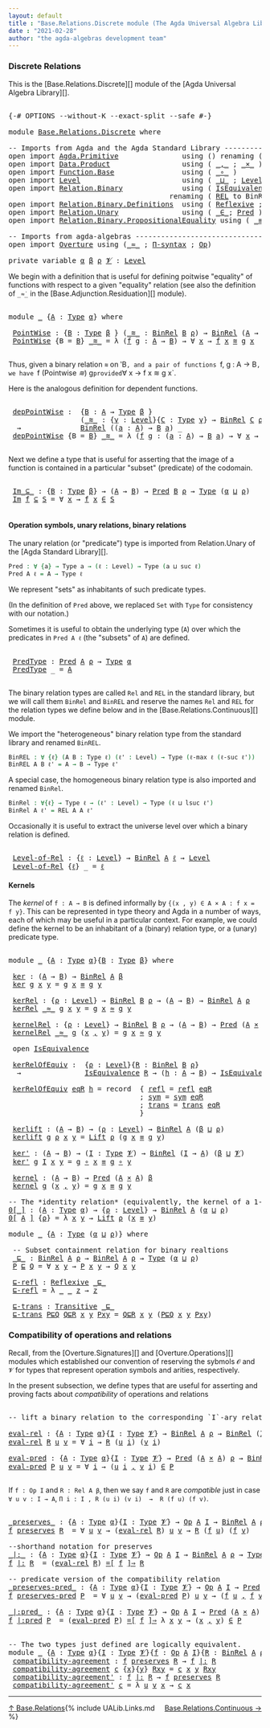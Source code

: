 ```yaml
---
layout: default
title : "Base.Relations.Discrete module (The Agda Universal Algebra Library)"
date : "2021-02-28"
author: "the agda-algebras development team"
---
```


### <a id="discrete-relations">Discrete Relations</a>

This is the [Base.Relations.Discrete][] module of the [Agda Universal Algebra Library][].

<pre class="Agda">

<a id="329" class="Symbol">{-#</a> <a id="333" class="Keyword">OPTIONS</a> <a id="341" class="Pragma">--without-K</a> <a id="353" class="Pragma">--exact-split</a> <a id="367" class="Pragma">--safe</a> <a id="374" class="Symbol">#-}</a>

<a id="379" class="Keyword">module</a> <a id="386" href="Base.Relations.Discrete.html" class="Module">Base.Relations.Discrete</a> <a id="410" class="Keyword">where</a>

<a id="417" class="Comment">-- Imports from Agda and the Agda Standard Library ----------------------------------------------</a>
<a id="515" class="Keyword">open</a> <a id="520" class="Keyword">import</a> <a id="527" href="Agda.Primitive.html" class="Module">Agda.Primitive</a>               <a id="556" class="Keyword">using</a> <a id="562" class="Symbol">()</a> <a id="565" class="Keyword">renaming</a> <a id="574" class="Symbol">(</a> <a id="576" href="Agda.Primitive.html#326" class="Primitive">Set</a> <a id="580" class="Symbol">to</a> <a id="583" class="Primitive">Type</a> <a id="588" class="Symbol">)</a>
<a id="590" class="Keyword">open</a> <a id="595" class="Keyword">import</a> <a id="602" href="Data.Product.html" class="Module">Data.Product</a>                 <a id="631" class="Keyword">using</a> <a id="637" class="Symbol">(</a> <a id="639" href="Agda.Builtin.Sigma.html#236" class="InductiveConstructor Operator">_,_</a> <a id="643" class="Symbol">;</a> <a id="645" href="Data.Product.html#1167" class="Function Operator">_×_</a> <a id="649" class="Symbol">)</a>
<a id="651" class="Keyword">open</a> <a id="656" class="Keyword">import</a> <a id="663" href="Function.Base.html" class="Module">Function.Base</a>                <a id="692" class="Keyword">using</a> <a id="698" class="Symbol">(</a> <a id="700" href="Function.Base.html#1031" class="Function Operator">_∘_</a> <a id="704" class="Symbol">)</a>
<a id="706" class="Keyword">open</a> <a id="711" class="Keyword">import</a> <a id="718" href="Level.html" class="Module">Level</a>                        <a id="747" class="Keyword">using</a> <a id="753" class="Symbol">(</a> <a id="755" href="Agda.Primitive.html#810" class="Primitive Operator">_⊔_</a> <a id="759" class="Symbol">;</a> <a id="761" href="Agda.Primitive.html#597" class="Postulate">Level</a> <a id="767" class="Symbol">;</a> <a id="769" href="Level.html#400" class="Record">Lift</a> <a id="774" class="Symbol">)</a>
<a id="776" class="Keyword">open</a> <a id="781" class="Keyword">import</a> <a id="788" href="Relation.Binary.html" class="Module">Relation.Binary</a>              <a id="817" class="Keyword">using</a> <a id="823" class="Symbol">(</a> <a id="825" href="Relation.Binary.Structures.html#1522" class="Record">IsEquivalence</a> <a id="839" class="Symbol">;</a> <a id="841" href="Relation.Binary.Core.html#1254" class="Function Operator">_⇒_</a> <a id="845" class="Symbol">;</a> <a id="847" href="Relation.Binary.Core.html#1460" class="Function Operator">_=[_]⇒_</a> <a id="855" class="Symbol">)</a>
                                      <a id="895" class="Keyword">renaming</a> <a id="904" class="Symbol">(</a> <a id="906" href="Relation.Binary.Core.html#766" class="Function">REL</a> <a id="910" class="Symbol">to</a> <a id="913" class="Function">BinREL</a> <a id="920" class="Symbol">;</a> <a id="922" href="Relation.Binary.Core.html#882" class="Function">Rel</a> <a id="926" class="Symbol">to</a> <a id="929" class="Function">BinRel</a> <a id="936" class="Symbol">)</a>
<a id="938" class="Keyword">open</a> <a id="943" class="Keyword">import</a> <a id="950" href="Relation.Binary.Definitions.html" class="Module">Relation.Binary.Definitions</a>  <a id="979" class="Keyword">using</a> <a id="985" class="Symbol">(</a> <a id="987" href="Relation.Binary.Definitions.html#1339" class="Function">Reflexive</a> <a id="997" class="Symbol">;</a> <a id="999" href="Relation.Binary.Definitions.html#1978" class="Function">Transitive</a> <a id="1010" class="Symbol">)</a>
<a id="1012" class="Keyword">open</a> <a id="1017" class="Keyword">import</a> <a id="1024" href="Relation.Unary.html" class="Module">Relation.Unary</a>               <a id="1053" class="Keyword">using</a> <a id="1059" class="Symbol">(</a> <a id="1061" href="Relation.Unary.html#1523" class="Function Operator">_∈_</a><a id="1064" class="Symbol">;</a> <a id="1066" href="Relation.Unary.html#1101" class="Function">Pred</a> <a id="1071" class="Symbol">)</a>
<a id="1073" class="Keyword">open</a> <a id="1078" class="Keyword">import</a> <a id="1085" href="Relation.Binary.PropositionalEquality.html" class="Module">Relation.Binary.PropositionalEquality</a> <a id="1123" class="Keyword">using</a> <a id="1129" class="Symbol">(</a> <a id="1131" href="Agda.Builtin.Equality.html#151" class="Datatype Operator">_≡_</a> <a id="1135" class="Symbol">)</a>

<a id="1138" class="Comment">-- Imports from agda-algebras -------------------------------------------------------------------</a>
<a id="1236" class="Keyword">open</a> <a id="1241" class="Keyword">import</a> <a id="1248" href="Overture.html" class="Module">Overture</a> <a id="1257" class="Keyword">using</a> <a id="1263" class="Symbol">(</a><a id="1264" href="Overture.Basic.html#9592" class="Function Operator">_≈_</a> <a id="1268" class="Symbol">;</a> <a id="1270" href="Overture.Basic.html#6012" class="Function">Π-syntax</a> <a id="1279" class="Symbol">;</a> <a id="1281" href="Overture.Operations.html#1235" class="Function">Op</a><a id="1283" class="Symbol">)</a>

<a id="1286" class="Keyword">private</a> <a id="1294" class="Keyword">variable</a> <a id="1303" href="Base.Relations.Discrete.html#1303" class="Generalizable">α</a> <a id="1305" href="Base.Relations.Discrete.html#1305" class="Generalizable">β</a> <a id="1307" href="Base.Relations.Discrete.html#1307" class="Generalizable">ρ</a> <a id="1309" href="Base.Relations.Discrete.html#1309" class="Generalizable">𝓥</a> <a id="1311" class="Symbol">:</a> <a id="1313" href="Agda.Primitive.html#597" class="Postulate">Level</a>
</pre>

We begin with a definition that is useful for defining poitwise "equality" of functions
with respect to a given "equality" relation (see also the definition of `_≈̇_` in the [Base.Adjunction.Residuation][] module).

<pre class="Agda">

<a id="1561" class="Keyword">module</a> <a id="1568" href="Base.Relations.Discrete.html#1568" class="Module">_</a> <a id="1570" class="Symbol">{</a><a id="1571" href="Base.Relations.Discrete.html#1571" class="Bound">A</a> <a id="1573" class="Symbol">:</a> <a id="1575" href="Base.Relations.Discrete.html#583" class="Primitive">Type</a> <a id="1580" href="Base.Relations.Discrete.html#1303" class="Generalizable">α</a><a id="1581" class="Symbol">}</a> <a id="1583" class="Keyword">where</a>

 <a id="1591" href="Base.Relations.Discrete.html#1591" class="Function">PointWise</a> <a id="1601" class="Symbol">:</a> <a id="1603" class="Symbol">{</a><a id="1604" href="Base.Relations.Discrete.html#1604" class="Bound">B</a> <a id="1606" class="Symbol">:</a> <a id="1608" href="Base.Relations.Discrete.html#583" class="Primitive">Type</a> <a id="1613" href="Base.Relations.Discrete.html#1305" class="Generalizable">β</a> <a id="1615" class="Symbol">}</a> <a id="1617" class="Symbol">(</a><a id="1618" href="Base.Relations.Discrete.html#1618" class="Bound Operator">_≋_</a> <a id="1622" class="Symbol">:</a> <a id="1624" href="Base.Relations.Discrete.html#929" class="Function">BinRel</a> <a id="1631" href="Base.Relations.Discrete.html#1604" class="Bound">B</a> <a id="1633" href="Base.Relations.Discrete.html#1307" class="Generalizable">ρ</a><a id="1634" class="Symbol">)</a> <a id="1636" class="Symbol">→</a> <a id="1638" href="Base.Relations.Discrete.html#929" class="Function">BinRel</a> <a id="1645" class="Symbol">(</a><a id="1646" href="Base.Relations.Discrete.html#1571" class="Bound">A</a> <a id="1648" class="Symbol">→</a> <a id="1650" href="Base.Relations.Discrete.html#1604" class="Bound">B</a><a id="1651" class="Symbol">)</a> <a id="1653" class="Symbol">_</a>
 <a id="1656" href="Base.Relations.Discrete.html#1591" class="Function">PointWise</a> <a id="1666" class="Symbol">{</a><a id="1667" class="Argument">B</a> <a id="1669" class="Symbol">=</a> <a id="1671" href="Base.Relations.Discrete.html#1671" class="Bound">B</a><a id="1672" class="Symbol">}</a> <a id="1674" href="Base.Relations.Discrete.html#1674" class="Bound Operator">_≋_</a> <a id="1678" class="Symbol">=</a> <a id="1680" class="Symbol">λ</a> <a id="1682" class="Symbol">(</a><a id="1683" href="Base.Relations.Discrete.html#1683" class="Bound">f</a> <a id="1685" href="Base.Relations.Discrete.html#1685" class="Bound">g</a> <a id="1687" class="Symbol">:</a> <a id="1689" href="Base.Relations.Discrete.html#1571" class="Bound">A</a> <a id="1691" class="Symbol">→</a> <a id="1693" href="Base.Relations.Discrete.html#1671" class="Bound">B</a><a id="1694" class="Symbol">)</a> <a id="1696" class="Symbol">→</a> <a id="1698" class="Symbol">∀</a> <a id="1700" href="Base.Relations.Discrete.html#1700" class="Bound">x</a> <a id="1702" class="Symbol">→</a> <a id="1704" href="Base.Relations.Discrete.html#1683" class="Bound">f</a> <a id="1706" href="Base.Relations.Discrete.html#1700" class="Bound">x</a> <a id="1708" href="Base.Relations.Discrete.html#1674" class="Bound Operator">≋</a> <a id="1710" href="Base.Relations.Discrete.html#1685" class="Bound">g</a> <a id="1712" href="Base.Relations.Discrete.html#1700" class="Bound">x</a>

</pre>

Thus, given a binary relation `≋` on ‵B`, and a pair of functions `f, g : A → B`,
we have `f (Pointwise _≋_) g` provided `∀ x → f x ≋ g x`.

Here is the analogous definition for dependent functions.

<pre class="Agda">

 <a id="1942" href="Base.Relations.Discrete.html#1942" class="Function">depPointWise</a> <a id="1955" class="Symbol">:</a>  <a id="1958" class="Symbol">{</a><a id="1959" href="Base.Relations.Discrete.html#1959" class="Bound">B</a> <a id="1961" class="Symbol">:</a> <a id="1963" href="Base.Relations.Discrete.html#1571" class="Bound">A</a> <a id="1965" class="Symbol">→</a> <a id="1967" href="Base.Relations.Discrete.html#583" class="Primitive">Type</a> <a id="1972" href="Base.Relations.Discrete.html#1305" class="Generalizable">β</a> <a id="1974" class="Symbol">}</a>
                 <a id="1993" class="Symbol">(</a><a id="1994" href="Base.Relations.Discrete.html#1994" class="Bound Operator">_≋_</a> <a id="1998" class="Symbol">:</a> <a id="2000" class="Symbol">{</a><a id="2001" href="Base.Relations.Discrete.html#2001" class="Bound">γ</a> <a id="2003" class="Symbol">:</a> <a id="2005" href="Agda.Primitive.html#597" class="Postulate">Level</a><a id="2010" class="Symbol">}{</a><a id="2012" href="Base.Relations.Discrete.html#2012" class="Bound">C</a> <a id="2014" class="Symbol">:</a> <a id="2016" href="Base.Relations.Discrete.html#583" class="Primitive">Type</a> <a id="2021" href="Base.Relations.Discrete.html#2001" class="Bound">γ</a><a id="2022" class="Symbol">}</a> <a id="2024" class="Symbol">→</a> <a id="2026" href="Base.Relations.Discrete.html#929" class="Function">BinRel</a> <a id="2033" href="Base.Relations.Discrete.html#2012" class="Bound">C</a> <a id="2035" href="Base.Relations.Discrete.html#1307" class="Generalizable">ρ</a><a id="2036" class="Symbol">)</a>
  <a id="2040" class="Symbol">→</a>              <a id="2055" href="Base.Relations.Discrete.html#929" class="Function">BinRel</a> <a id="2062" class="Symbol">((</a><a id="2064" href="Base.Relations.Discrete.html#2064" class="Bound">a</a> <a id="2066" class="Symbol">:</a> <a id="2068" href="Base.Relations.Discrete.html#1571" class="Bound">A</a><a id="2069" class="Symbol">)</a> <a id="2071" class="Symbol">→</a> <a id="2073" href="Base.Relations.Discrete.html#1959" class="Bound">B</a> <a id="2075" href="Base.Relations.Discrete.html#2064" class="Bound">a</a><a id="2076" class="Symbol">)</a> <a id="2078" class="Symbol">_</a>
 <a id="2081" href="Base.Relations.Discrete.html#1942" class="Function">depPointWise</a> <a id="2094" class="Symbol">{</a><a id="2095" class="Argument">B</a> <a id="2097" class="Symbol">=</a> <a id="2099" href="Base.Relations.Discrete.html#2099" class="Bound">B</a><a id="2100" class="Symbol">}</a> <a id="2102" href="Base.Relations.Discrete.html#2102" class="Bound Operator">_≋_</a> <a id="2106" class="Symbol">=</a> <a id="2108" class="Symbol">λ</a> <a id="2110" class="Symbol">(</a><a id="2111" href="Base.Relations.Discrete.html#2111" class="Bound">f</a> <a id="2113" href="Base.Relations.Discrete.html#2113" class="Bound">g</a> <a id="2115" class="Symbol">:</a> <a id="2117" class="Symbol">(</a><a id="2118" href="Base.Relations.Discrete.html#2118" class="Bound">a</a> <a id="2120" class="Symbol">:</a> <a id="2122" href="Base.Relations.Discrete.html#1571" class="Bound">A</a><a id="2123" class="Symbol">)</a> <a id="2125" class="Symbol">→</a> <a id="2127" href="Base.Relations.Discrete.html#2099" class="Bound">B</a> <a id="2129" href="Base.Relations.Discrete.html#2118" class="Bound">a</a><a id="2130" class="Symbol">)</a> <a id="2132" class="Symbol">→</a> <a id="2134" class="Symbol">∀</a> <a id="2136" href="Base.Relations.Discrete.html#2136" class="Bound">x</a> <a id="2138" class="Symbol">→</a> <a id="2140" href="Base.Relations.Discrete.html#2111" class="Bound">f</a> <a id="2142" href="Base.Relations.Discrete.html#2136" class="Bound">x</a> <a id="2144" href="Base.Relations.Discrete.html#2102" class="Bound Operator">≋</a> <a id="2146" href="Base.Relations.Discrete.html#2113" class="Bound">g</a> <a id="2148" href="Base.Relations.Discrete.html#2136" class="Bound">x</a>

</pre>

Next we define a type that is useful for asserting that the image of a function
is contained in a particular "subset" (predicate) of the codomain.

<pre class="Agda">

 <a id="2326" href="Base.Relations.Discrete.html#2326" class="Function Operator">Im_⊆_</a> <a id="2332" class="Symbol">:</a> <a id="2334" class="Symbol">{</a><a id="2335" href="Base.Relations.Discrete.html#2335" class="Bound">B</a> <a id="2337" class="Symbol">:</a> <a id="2339" href="Base.Relations.Discrete.html#583" class="Primitive">Type</a> <a id="2344" href="Base.Relations.Discrete.html#1305" class="Generalizable">β</a><a id="2345" class="Symbol">}</a> <a id="2347" class="Symbol">→</a> <a id="2349" class="Symbol">(</a><a id="2350" href="Base.Relations.Discrete.html#1571" class="Bound">A</a> <a id="2352" class="Symbol">→</a> <a id="2354" href="Base.Relations.Discrete.html#2335" class="Bound">B</a><a id="2355" class="Symbol">)</a> <a id="2357" class="Symbol">→</a> <a id="2359" href="Relation.Unary.html#1101" class="Function">Pred</a> <a id="2364" href="Base.Relations.Discrete.html#2335" class="Bound">B</a> <a id="2366" href="Base.Relations.Discrete.html#1307" class="Generalizable">ρ</a> <a id="2368" class="Symbol">→</a> <a id="2370" href="Base.Relations.Discrete.html#583" class="Primitive">Type</a> <a id="2375" class="Symbol">(</a><a id="2376" href="Base.Relations.Discrete.html#1580" class="Bound">α</a> <a id="2378" href="Agda.Primitive.html#810" class="Primitive Operator">⊔</a> <a id="2380" href="Base.Relations.Discrete.html#1307" class="Generalizable">ρ</a><a id="2381" class="Symbol">)</a>
 <a id="2384" href="Base.Relations.Discrete.html#2326" class="Function Operator">Im</a> <a id="2387" href="Base.Relations.Discrete.html#2387" class="Bound">f</a> <a id="2389" href="Base.Relations.Discrete.html#2326" class="Function Operator">⊆</a> <a id="2391" href="Base.Relations.Discrete.html#2391" class="Bound">S</a> <a id="2393" class="Symbol">=</a> <a id="2395" class="Symbol">∀</a> <a id="2397" href="Base.Relations.Discrete.html#2397" class="Bound">x</a> <a id="2399" class="Symbol">→</a> <a id="2401" href="Base.Relations.Discrete.html#2387" class="Bound">f</a> <a id="2403" href="Base.Relations.Discrete.html#2397" class="Bound">x</a> <a id="2405" href="Relation.Unary.html#1523" class="Function Operator">∈</a> <a id="2407" href="Base.Relations.Discrete.html#2391" class="Bound">S</a>

</pre>


#### <a id="operation-symbols-unary-relations-binary-relations">Operation symbols, unary relations, binary relations</a>

The unary relation (or "predicate") type is imported from Relation.Unary of the [Agda Standard Library][].

```agda
Pred : ∀ {a} → Type a → (ℓ : Level) → Type (a ⊔ suc ℓ)
Pred A ℓ = A → Type ℓ
```
We represent "sets" as inhabitants of such predicate types.

(In the definition of `Pred` above, we replaced `Set` with `Type` for consistency with our notation.)

Sometimes it is useful to obtain the underlying type (`A`) over which the predicates in `Pred A ℓ` (the "subsets" of `A`) are defined.

<pre class="Agda">

 <a id="3057" href="Base.Relations.Discrete.html#3057" class="Function">PredType</a> <a id="3066" class="Symbol">:</a> <a id="3068" href="Relation.Unary.html#1101" class="Function">Pred</a> <a id="3073" href="Base.Relations.Discrete.html#1571" class="Bound">A</a> <a id="3075" href="Base.Relations.Discrete.html#1307" class="Generalizable">ρ</a> <a id="3077" class="Symbol">→</a> <a id="3079" href="Base.Relations.Discrete.html#583" class="Primitive">Type</a> <a id="3084" href="Base.Relations.Discrete.html#1580" class="Bound">α</a>
 <a id="3087" href="Base.Relations.Discrete.html#3057" class="Function">PredType</a> <a id="3096" class="Symbol">_</a> <a id="3098" class="Symbol">=</a> <a id="3100" href="Base.Relations.Discrete.html#1571" class="Bound">A</a>

</pre>

The binary relation types are called `Rel` and `REL` in the standard library, but we
will call them `BinRel` and `BinREL` and reserve the names `Rel` and `REL` for the relation
types we define below and in the [Base.Relations.Continuous][] module.

We import the "heterogeneous" binary relation type from the standard library and renamed `BinREL`.

```agda
BinREL : ∀ {ℓ} (A B : Type ℓ) (ℓ' : Level) → Type (ℓ-max ℓ (ℓ-suc ℓ'))
BinREL A B ℓ' = A → B → Type ℓ'
```

A special case, the homogeneous binary relation type is also imported and renamed `BinRel`.

```agda
BinRel : ∀{ℓ} → Type ℓ → (ℓ' : Level) → Type (ℓ ⊔ lsuc ℓ')
BinRel A ℓ' = REL A A ℓ'
```

Occasionally it is useful to extract the universe level over which a binary relation is defined.

<pre class="Agda">

 <a id="3883" href="Base.Relations.Discrete.html#3883" class="Function">Level-of-Rel</a> <a id="3896" class="Symbol">:</a> <a id="3898" class="Symbol">{</a><a id="3899" href="Base.Relations.Discrete.html#3899" class="Bound">ℓ</a> <a id="3901" class="Symbol">:</a> <a id="3903" href="Agda.Primitive.html#597" class="Postulate">Level</a><a id="3908" class="Symbol">}</a> <a id="3910" class="Symbol">→</a> <a id="3912" href="Base.Relations.Discrete.html#929" class="Function">BinRel</a> <a id="3919" href="Base.Relations.Discrete.html#1571" class="Bound">A</a> <a id="3921" href="Base.Relations.Discrete.html#3899" class="Bound">ℓ</a> <a id="3923" class="Symbol">→</a> <a id="3925" href="Agda.Primitive.html#597" class="Postulate">Level</a>
 <a id="3932" href="Base.Relations.Discrete.html#3883" class="Function">Level-of-Rel</a> <a id="3945" class="Symbol">{</a><a id="3946" href="Base.Relations.Discrete.html#3946" class="Bound">ℓ</a><a id="3947" class="Symbol">}</a> <a id="3949" class="Symbol">_</a> <a id="3951" class="Symbol">=</a> <a id="3953" href="Base.Relations.Discrete.html#3946" class="Bound">ℓ</a>
</pre>


#### <a id="kernels">Kernels</a>

The *kernel* of `f : A → B` is defined informally by `{(x , y) ∈ A × A : f x = f y}`.
This can be represented in type theory and Agda in a number of ways, each of which
may be useful in a particular context. For example, we could define the kernel
to be an inhabitant of a (binary) relation type, or a (unary) predicate type.

<pre class="Agda">

<a id="4343" class="Keyword">module</a> <a id="4350" href="Base.Relations.Discrete.html#4350" class="Module">_</a> <a id="4352" class="Symbol">{</a><a id="4353" href="Base.Relations.Discrete.html#4353" class="Bound">A</a> <a id="4355" class="Symbol">:</a> <a id="4357" href="Base.Relations.Discrete.html#583" class="Primitive">Type</a> <a id="4362" href="Base.Relations.Discrete.html#1303" class="Generalizable">α</a><a id="4363" class="Symbol">}{</a><a id="4365" href="Base.Relations.Discrete.html#4365" class="Bound">B</a> <a id="4367" class="Symbol">:</a> <a id="4369" href="Base.Relations.Discrete.html#583" class="Primitive">Type</a> <a id="4374" href="Base.Relations.Discrete.html#1305" class="Generalizable">β</a><a id="4375" class="Symbol">}</a> <a id="4377" class="Keyword">where</a>

 <a id="4385" href="Base.Relations.Discrete.html#4385" class="Function">ker</a> <a id="4389" class="Symbol">:</a> <a id="4391" class="Symbol">(</a><a id="4392" href="Base.Relations.Discrete.html#4353" class="Bound">A</a> <a id="4394" class="Symbol">→</a> <a id="4396" href="Base.Relations.Discrete.html#4365" class="Bound">B</a><a id="4397" class="Symbol">)</a> <a id="4399" class="Symbol">→</a> <a id="4401" href="Base.Relations.Discrete.html#929" class="Function">BinRel</a> <a id="4408" href="Base.Relations.Discrete.html#4353" class="Bound">A</a> <a id="4410" href="Base.Relations.Discrete.html#4374" class="Bound">β</a>
 <a id="4413" href="Base.Relations.Discrete.html#4385" class="Function">ker</a> <a id="4417" href="Base.Relations.Discrete.html#4417" class="Bound">g</a> <a id="4419" href="Base.Relations.Discrete.html#4419" class="Bound">x</a> <a id="4421" href="Base.Relations.Discrete.html#4421" class="Bound">y</a> <a id="4423" class="Symbol">=</a> <a id="4425" href="Base.Relations.Discrete.html#4417" class="Bound">g</a> <a id="4427" href="Base.Relations.Discrete.html#4419" class="Bound">x</a> <a id="4429" href="Agda.Builtin.Equality.html#151" class="Datatype Operator">≡</a> <a id="4431" href="Base.Relations.Discrete.html#4417" class="Bound">g</a> <a id="4433" href="Base.Relations.Discrete.html#4421" class="Bound">y</a>

 <a id="4437" href="Base.Relations.Discrete.html#4437" class="Function">kerRel</a> <a id="4444" class="Symbol">:</a> <a id="4446" class="Symbol">{</a><a id="4447" href="Base.Relations.Discrete.html#4447" class="Bound">ρ</a> <a id="4449" class="Symbol">:</a> <a id="4451" href="Agda.Primitive.html#597" class="Postulate">Level</a><a id="4456" class="Symbol">}</a> <a id="4458" class="Symbol">→</a> <a id="4460" href="Base.Relations.Discrete.html#929" class="Function">BinRel</a> <a id="4467" href="Base.Relations.Discrete.html#4365" class="Bound">B</a> <a id="4469" href="Base.Relations.Discrete.html#4447" class="Bound">ρ</a> <a id="4471" class="Symbol">→</a> <a id="4473" class="Symbol">(</a><a id="4474" href="Base.Relations.Discrete.html#4353" class="Bound">A</a> <a id="4476" class="Symbol">→</a> <a id="4478" href="Base.Relations.Discrete.html#4365" class="Bound">B</a><a id="4479" class="Symbol">)</a> <a id="4481" class="Symbol">→</a> <a id="4483" href="Base.Relations.Discrete.html#929" class="Function">BinRel</a> <a id="4490" href="Base.Relations.Discrete.html#4353" class="Bound">A</a> <a id="4492" href="Base.Relations.Discrete.html#4447" class="Bound">ρ</a>
 <a id="4495" href="Base.Relations.Discrete.html#4437" class="Function">kerRel</a> <a id="4502" href="Base.Relations.Discrete.html#4502" class="Bound Operator">_≈_</a> <a id="4506" href="Base.Relations.Discrete.html#4506" class="Bound">g</a> <a id="4508" href="Base.Relations.Discrete.html#4508" class="Bound">x</a> <a id="4510" href="Base.Relations.Discrete.html#4510" class="Bound">y</a> <a id="4512" class="Symbol">=</a> <a id="4514" href="Base.Relations.Discrete.html#4506" class="Bound">g</a> <a id="4516" href="Base.Relations.Discrete.html#4508" class="Bound">x</a> <a id="4518" href="Base.Relations.Discrete.html#4502" class="Bound Operator">≈</a> <a id="4520" href="Base.Relations.Discrete.html#4506" class="Bound">g</a> <a id="4522" href="Base.Relations.Discrete.html#4510" class="Bound">y</a>

 <a id="4526" href="Base.Relations.Discrete.html#4526" class="Function">kernelRel</a> <a id="4536" class="Symbol">:</a> <a id="4538" class="Symbol">{</a><a id="4539" href="Base.Relations.Discrete.html#4539" class="Bound">ρ</a> <a id="4541" class="Symbol">:</a> <a id="4543" href="Agda.Primitive.html#597" class="Postulate">Level</a><a id="4548" class="Symbol">}</a> <a id="4550" class="Symbol">→</a> <a id="4552" href="Base.Relations.Discrete.html#929" class="Function">BinRel</a> <a id="4559" href="Base.Relations.Discrete.html#4365" class="Bound">B</a> <a id="4561" href="Base.Relations.Discrete.html#4539" class="Bound">ρ</a> <a id="4563" class="Symbol">→</a> <a id="4565" class="Symbol">(</a><a id="4566" href="Base.Relations.Discrete.html#4353" class="Bound">A</a> <a id="4568" class="Symbol">→</a> <a id="4570" href="Base.Relations.Discrete.html#4365" class="Bound">B</a><a id="4571" class="Symbol">)</a> <a id="4573" class="Symbol">→</a> <a id="4575" href="Relation.Unary.html#1101" class="Function">Pred</a> <a id="4580" class="Symbol">(</a><a id="4581" href="Base.Relations.Discrete.html#4353" class="Bound">A</a> <a id="4583" href="Data.Product.html#1167" class="Function Operator">×</a> <a id="4585" href="Base.Relations.Discrete.html#4353" class="Bound">A</a><a id="4586" class="Symbol">)</a> <a id="4588" href="Base.Relations.Discrete.html#4539" class="Bound">ρ</a>
 <a id="4591" href="Base.Relations.Discrete.html#4526" class="Function">kernelRel</a> <a id="4601" href="Base.Relations.Discrete.html#4601" class="Bound Operator">_≈_</a> <a id="4605" href="Base.Relations.Discrete.html#4605" class="Bound">g</a> <a id="4607" class="Symbol">(</a><a id="4608" href="Base.Relations.Discrete.html#4608" class="Bound">x</a> <a id="4610" href="Agda.Builtin.Sigma.html#236" class="InductiveConstructor Operator">,</a> <a id="4612" href="Base.Relations.Discrete.html#4612" class="Bound">y</a><a id="4613" class="Symbol">)</a> <a id="4615" class="Symbol">=</a> <a id="4617" href="Base.Relations.Discrete.html#4605" class="Bound">g</a> <a id="4619" href="Base.Relations.Discrete.html#4608" class="Bound">x</a> <a id="4621" href="Base.Relations.Discrete.html#4601" class="Bound Operator">≈</a> <a id="4623" href="Base.Relations.Discrete.html#4605" class="Bound">g</a> <a id="4625" href="Base.Relations.Discrete.html#4612" class="Bound">y</a>

 <a id="4629" class="Keyword">open</a> <a id="4634" href="Relation.Binary.Structures.html#1522" class="Module">IsEquivalence</a>

 <a id="4650" href="Base.Relations.Discrete.html#4650" class="Function">kerRelOfEquiv</a> <a id="4664" class="Symbol">:</a>  <a id="4667" class="Symbol">{</a><a id="4668" href="Base.Relations.Discrete.html#4668" class="Bound">ρ</a> <a id="4670" class="Symbol">:</a> <a id="4672" href="Agda.Primitive.html#597" class="Postulate">Level</a><a id="4677" class="Symbol">}{</a><a id="4679" href="Base.Relations.Discrete.html#4679" class="Bound">R</a> <a id="4681" class="Symbol">:</a> <a id="4683" href="Base.Relations.Discrete.html#929" class="Function">BinRel</a> <a id="4690" href="Base.Relations.Discrete.html#4365" class="Bound">B</a> <a id="4692" href="Base.Relations.Discrete.html#4668" class="Bound">ρ</a><a id="4693" class="Symbol">}</a>
  <a id="4697" class="Symbol">→</a>               <a id="4713" href="Relation.Binary.Structures.html#1522" class="Record">IsEquivalence</a> <a id="4727" href="Base.Relations.Discrete.html#4679" class="Bound">R</a> <a id="4729" class="Symbol">→</a> <a id="4731" class="Symbol">(</a><a id="4732" href="Base.Relations.Discrete.html#4732" class="Bound">h</a> <a id="4734" class="Symbol">:</a> <a id="4736" href="Base.Relations.Discrete.html#4353" class="Bound">A</a> <a id="4738" class="Symbol">→</a> <a id="4740" href="Base.Relations.Discrete.html#4365" class="Bound">B</a><a id="4741" class="Symbol">)</a> <a id="4743" class="Symbol">→</a> <a id="4745" href="Relation.Binary.Structures.html#1522" class="Record">IsEquivalence</a> <a id="4759" class="Symbol">(</a><a id="4760" href="Base.Relations.Discrete.html#4437" class="Function">kerRel</a> <a id="4767" href="Base.Relations.Discrete.html#4679" class="Bound">R</a> <a id="4769" href="Base.Relations.Discrete.html#4732" class="Bound">h</a><a id="4770" class="Symbol">)</a>

 <a id="4774" href="Base.Relations.Discrete.html#4650" class="Function">kerRelOfEquiv</a> <a id="4788" href="Base.Relations.Discrete.html#4788" class="Bound">eqR</a> <a id="4792" href="Base.Relations.Discrete.html#4792" class="Bound">h</a> <a id="4794" class="Symbol">=</a> <a id="4796" class="Keyword">record</a>  <a id="4804" class="Symbol">{</a> <a id="4806" href="Relation.Binary.Structures.html#1568" class="Field">refl</a> <a id="4811" class="Symbol">=</a> <a id="4813" href="Relation.Binary.Structures.html#1568" class="Field">refl</a> <a id="4818" href="Base.Relations.Discrete.html#4788" class="Bound">eqR</a>
                               <a id="4853" class="Symbol">;</a> <a id="4855" href="Relation.Binary.Structures.html#1594" class="Field">sym</a> <a id="4859" class="Symbol">=</a> <a id="4861" href="Relation.Binary.Structures.html#1594" class="Field">sym</a> <a id="4865" href="Base.Relations.Discrete.html#4788" class="Bound">eqR</a>
                               <a id="4900" class="Symbol">;</a> <a id="4902" href="Relation.Binary.Structures.html#1620" class="Field">trans</a> <a id="4908" class="Symbol">=</a> <a id="4910" href="Relation.Binary.Structures.html#1620" class="Field">trans</a> <a id="4916" href="Base.Relations.Discrete.html#4788" class="Bound">eqR</a>
                               <a id="4951" class="Symbol">}</a>

 <a id="4955" href="Base.Relations.Discrete.html#4955" class="Function">kerlift</a> <a id="4963" class="Symbol">:</a> <a id="4965" class="Symbol">(</a><a id="4966" href="Base.Relations.Discrete.html#4353" class="Bound">A</a> <a id="4968" class="Symbol">→</a> <a id="4970" href="Base.Relations.Discrete.html#4365" class="Bound">B</a><a id="4971" class="Symbol">)</a> <a id="4973" class="Symbol">→</a> <a id="4975" class="Symbol">(</a><a id="4976" href="Base.Relations.Discrete.html#4976" class="Bound">ρ</a> <a id="4978" class="Symbol">:</a> <a id="4980" href="Agda.Primitive.html#597" class="Postulate">Level</a><a id="4985" class="Symbol">)</a> <a id="4987" class="Symbol">→</a> <a id="4989" href="Base.Relations.Discrete.html#929" class="Function">BinRel</a> <a id="4996" href="Base.Relations.Discrete.html#4353" class="Bound">A</a> <a id="4998" class="Symbol">(</a><a id="4999" href="Base.Relations.Discrete.html#4374" class="Bound">β</a> <a id="5001" href="Agda.Primitive.html#810" class="Primitive Operator">⊔</a> <a id="5003" href="Base.Relations.Discrete.html#4976" class="Bound">ρ</a><a id="5004" class="Symbol">)</a>
 <a id="5007" href="Base.Relations.Discrete.html#4955" class="Function">kerlift</a> <a id="5015" href="Base.Relations.Discrete.html#5015" class="Bound">g</a> <a id="5017" href="Base.Relations.Discrete.html#5017" class="Bound">ρ</a> <a id="5019" href="Base.Relations.Discrete.html#5019" class="Bound">x</a> <a id="5021" href="Base.Relations.Discrete.html#5021" class="Bound">y</a> <a id="5023" class="Symbol">=</a> <a id="5025" href="Level.html#400" class="Record">Lift</a> <a id="5030" href="Base.Relations.Discrete.html#5017" class="Bound">ρ</a> <a id="5032" class="Symbol">(</a><a id="5033" href="Base.Relations.Discrete.html#5015" class="Bound">g</a> <a id="5035" href="Base.Relations.Discrete.html#5019" class="Bound">x</a> <a id="5037" href="Agda.Builtin.Equality.html#151" class="Datatype Operator">≡</a> <a id="5039" href="Base.Relations.Discrete.html#5015" class="Bound">g</a> <a id="5041" href="Base.Relations.Discrete.html#5021" class="Bound">y</a><a id="5042" class="Symbol">)</a>

 <a id="5046" href="Base.Relations.Discrete.html#5046" class="Function">ker&#39;</a> <a id="5051" class="Symbol">:</a> <a id="5053" class="Symbol">(</a><a id="5054" href="Base.Relations.Discrete.html#4353" class="Bound">A</a> <a id="5056" class="Symbol">→</a> <a id="5058" href="Base.Relations.Discrete.html#4365" class="Bound">B</a><a id="5059" class="Symbol">)</a> <a id="5061" class="Symbol">→</a> <a id="5063" class="Symbol">(</a><a id="5064" href="Base.Relations.Discrete.html#5064" class="Bound">I</a> <a id="5066" class="Symbol">:</a> <a id="5068" href="Base.Relations.Discrete.html#583" class="Primitive">Type</a> <a id="5073" href="Base.Relations.Discrete.html#1309" class="Generalizable">𝓥</a><a id="5074" class="Symbol">)</a> <a id="5076" class="Symbol">→</a> <a id="5078" href="Base.Relations.Discrete.html#929" class="Function">BinRel</a> <a id="5085" class="Symbol">(</a><a id="5086" href="Base.Relations.Discrete.html#5064" class="Bound">I</a> <a id="5088" class="Symbol">→</a> <a id="5090" href="Base.Relations.Discrete.html#4353" class="Bound">A</a><a id="5091" class="Symbol">)</a> <a id="5093" class="Symbol">(</a><a id="5094" href="Base.Relations.Discrete.html#4374" class="Bound">β</a> <a id="5096" href="Agda.Primitive.html#810" class="Primitive Operator">⊔</a> <a id="5098" href="Base.Relations.Discrete.html#1309" class="Generalizable">𝓥</a><a id="5099" class="Symbol">)</a>
 <a id="5102" href="Base.Relations.Discrete.html#5046" class="Function">ker&#39;</a> <a id="5107" href="Base.Relations.Discrete.html#5107" class="Bound">g</a> <a id="5109" href="Base.Relations.Discrete.html#5109" class="Bound">I</a> <a id="5111" href="Base.Relations.Discrete.html#5111" class="Bound">x</a> <a id="5113" href="Base.Relations.Discrete.html#5113" class="Bound">y</a> <a id="5115" class="Symbol">=</a> <a id="5117" href="Base.Relations.Discrete.html#5107" class="Bound">g</a> <a id="5119" href="Function.Base.html#1031" class="Function Operator">∘</a> <a id="5121" href="Base.Relations.Discrete.html#5111" class="Bound">x</a> <a id="5123" href="Agda.Builtin.Equality.html#151" class="Datatype Operator">≡</a> <a id="5125" href="Base.Relations.Discrete.html#5107" class="Bound">g</a> <a id="5127" href="Function.Base.html#1031" class="Function Operator">∘</a> <a id="5129" href="Base.Relations.Discrete.html#5113" class="Bound">y</a>

 <a id="5133" href="Base.Relations.Discrete.html#5133" class="Function">kernel</a> <a id="5140" class="Symbol">:</a> <a id="5142" class="Symbol">(</a><a id="5143" href="Base.Relations.Discrete.html#4353" class="Bound">A</a> <a id="5145" class="Symbol">→</a> <a id="5147" href="Base.Relations.Discrete.html#4365" class="Bound">B</a><a id="5148" class="Symbol">)</a> <a id="5150" class="Symbol">→</a> <a id="5152" href="Relation.Unary.html#1101" class="Function">Pred</a> <a id="5157" class="Symbol">(</a><a id="5158" href="Base.Relations.Discrete.html#4353" class="Bound">A</a> <a id="5160" href="Data.Product.html#1167" class="Function Operator">×</a> <a id="5162" href="Base.Relations.Discrete.html#4353" class="Bound">A</a><a id="5163" class="Symbol">)</a> <a id="5165" href="Base.Relations.Discrete.html#4374" class="Bound">β</a>
 <a id="5168" href="Base.Relations.Discrete.html#5133" class="Function">kernel</a> <a id="5175" href="Base.Relations.Discrete.html#5175" class="Bound">g</a> <a id="5177" class="Symbol">(</a><a id="5178" href="Base.Relations.Discrete.html#5178" class="Bound">x</a> <a id="5180" href="Agda.Builtin.Sigma.html#236" class="InductiveConstructor Operator">,</a> <a id="5182" href="Base.Relations.Discrete.html#5182" class="Bound">y</a><a id="5183" class="Symbol">)</a> <a id="5185" class="Symbol">=</a> <a id="5187" href="Base.Relations.Discrete.html#5175" class="Bound">g</a> <a id="5189" href="Base.Relations.Discrete.html#5178" class="Bound">x</a> <a id="5191" href="Agda.Builtin.Equality.html#151" class="Datatype Operator">≡</a> <a id="5193" href="Base.Relations.Discrete.html#5175" class="Bound">g</a> <a id="5195" href="Base.Relations.Discrete.html#5182" class="Bound">y</a>

<a id="5198" class="Comment">-- The *identity relation* (equivalently, the kernel of a 1-to-1 function)</a>
<a id="0[_]"></a><a id="5273" href="Base.Relations.Discrete.html#5273" class="Function Operator">0[_]</a> <a id="5278" class="Symbol">:</a> <a id="5280" class="Symbol">(</a><a id="5281" href="Base.Relations.Discrete.html#5281" class="Bound">A</a> <a id="5283" class="Symbol">:</a> <a id="5285" href="Base.Relations.Discrete.html#583" class="Primitive">Type</a> <a id="5290" href="Base.Relations.Discrete.html#1303" class="Generalizable">α</a><a id="5291" class="Symbol">)</a> <a id="5293" class="Symbol">→</a> <a id="5295" class="Symbol">{</a><a id="5296" href="Base.Relations.Discrete.html#5296" class="Bound">ρ</a> <a id="5298" class="Symbol">:</a> <a id="5300" href="Agda.Primitive.html#597" class="Postulate">Level</a><a id="5305" class="Symbol">}</a> <a id="5307" class="Symbol">→</a> <a id="5309" href="Base.Relations.Discrete.html#929" class="Function">BinRel</a> <a id="5316" href="Base.Relations.Discrete.html#5281" class="Bound">A</a> <a id="5318" class="Symbol">(</a><a id="5319" href="Base.Relations.Discrete.html#1303" class="Generalizable">α</a> <a id="5321" href="Agda.Primitive.html#810" class="Primitive Operator">⊔</a> <a id="5323" href="Base.Relations.Discrete.html#5296" class="Bound">ρ</a><a id="5324" class="Symbol">)</a>
<a id="5326" href="Base.Relations.Discrete.html#5273" class="Function Operator">0[</a> <a id="5329" href="Base.Relations.Discrete.html#5329" class="Bound">A</a> <a id="5331" href="Base.Relations.Discrete.html#5273" class="Function Operator">]</a> <a id="5333" class="Symbol">{</a><a id="5334" href="Base.Relations.Discrete.html#5334" class="Bound">ρ</a><a id="5335" class="Symbol">}</a> <a id="5337" class="Symbol">=</a> <a id="5339" class="Symbol">λ</a> <a id="5341" href="Base.Relations.Discrete.html#5341" class="Bound">x</a> <a id="5343" href="Base.Relations.Discrete.html#5343" class="Bound">y</a> <a id="5345" class="Symbol">→</a> <a id="5347" href="Level.html#400" class="Record">Lift</a> <a id="5352" href="Base.Relations.Discrete.html#5334" class="Bound">ρ</a> <a id="5354" class="Symbol">(</a><a id="5355" href="Base.Relations.Discrete.html#5341" class="Bound">x</a> <a id="5357" href="Agda.Builtin.Equality.html#151" class="Datatype Operator">≡</a> <a id="5359" href="Base.Relations.Discrete.html#5343" class="Bound">y</a><a id="5360" class="Symbol">)</a>

<a id="5363" class="Keyword">module</a> <a id="5370" href="Base.Relations.Discrete.html#5370" class="Module">_</a> <a id="5372" class="Symbol">{</a><a id="5373" href="Base.Relations.Discrete.html#5373" class="Bound">A</a> <a id="5375" class="Symbol">:</a> <a id="5377" href="Base.Relations.Discrete.html#583" class="Primitive">Type</a> <a id="5382" class="Symbol">(</a><a id="5383" href="Base.Relations.Discrete.html#1303" class="Generalizable">α</a> <a id="5385" href="Agda.Primitive.html#810" class="Primitive Operator">⊔</a> <a id="5387" href="Base.Relations.Discrete.html#1307" class="Generalizable">ρ</a><a id="5388" class="Symbol">)}</a> <a id="5391" class="Keyword">where</a>

 <a id="5399" class="Comment">-- Subset containment relation for binary realtions</a>
 <a id="5452" href="Base.Relations.Discrete.html#5452" class="Function Operator">_⊑_</a> <a id="5456" class="Symbol">:</a> <a id="5458" href="Base.Relations.Discrete.html#929" class="Function">BinRel</a> <a id="5465" href="Base.Relations.Discrete.html#5373" class="Bound">A</a> <a id="5467" href="Base.Relations.Discrete.html#5387" class="Bound">ρ</a> <a id="5469" class="Symbol">→</a> <a id="5471" href="Base.Relations.Discrete.html#929" class="Function">BinRel</a> <a id="5478" href="Base.Relations.Discrete.html#5373" class="Bound">A</a> <a id="5480" href="Base.Relations.Discrete.html#5387" class="Bound">ρ</a> <a id="5482" class="Symbol">→</a> <a id="5484" href="Base.Relations.Discrete.html#583" class="Primitive">Type</a> <a id="5489" class="Symbol">(</a><a id="5490" href="Base.Relations.Discrete.html#5383" class="Bound">α</a> <a id="5492" href="Agda.Primitive.html#810" class="Primitive Operator">⊔</a> <a id="5494" href="Base.Relations.Discrete.html#5387" class="Bound">ρ</a><a id="5495" class="Symbol">)</a>
 <a id="5498" href="Base.Relations.Discrete.html#5498" class="Bound">P</a> <a id="5500" href="Base.Relations.Discrete.html#5452" class="Function Operator">⊑</a> <a id="5502" href="Base.Relations.Discrete.html#5502" class="Bound">Q</a> <a id="5504" class="Symbol">=</a> <a id="5506" class="Symbol">∀</a> <a id="5508" href="Base.Relations.Discrete.html#5508" class="Bound">x</a> <a id="5510" href="Base.Relations.Discrete.html#5510" class="Bound">y</a> <a id="5512" class="Symbol">→</a> <a id="5514" href="Base.Relations.Discrete.html#5498" class="Bound">P</a> <a id="5516" href="Base.Relations.Discrete.html#5508" class="Bound">x</a> <a id="5518" href="Base.Relations.Discrete.html#5510" class="Bound">y</a> <a id="5520" class="Symbol">→</a> <a id="5522" href="Base.Relations.Discrete.html#5502" class="Bound">Q</a> <a id="5524" href="Base.Relations.Discrete.html#5508" class="Bound">x</a> <a id="5526" href="Base.Relations.Discrete.html#5510" class="Bound">y</a>

 <a id="5530" href="Base.Relations.Discrete.html#5530" class="Function">⊑-refl</a> <a id="5537" class="Symbol">:</a> <a id="5539" href="Relation.Binary.Definitions.html#1339" class="Function">Reflexive</a> <a id="5549" href="Base.Relations.Discrete.html#5452" class="Function Operator">_⊑_</a>
 <a id="5554" href="Base.Relations.Discrete.html#5530" class="Function">⊑-refl</a> <a id="5561" class="Symbol">=</a> <a id="5563" class="Symbol">λ</a> <a id="5565" href="Base.Relations.Discrete.html#5565" class="Bound">_</a> <a id="5567" href="Base.Relations.Discrete.html#5567" class="Bound">_</a> <a id="5569" href="Base.Relations.Discrete.html#5569" class="Bound">z</a> <a id="5571" class="Symbol">→</a> <a id="5573" href="Base.Relations.Discrete.html#5569" class="Bound">z</a>

 <a id="5577" href="Base.Relations.Discrete.html#5577" class="Function">⊑-trans</a> <a id="5585" class="Symbol">:</a> <a id="5587" href="Relation.Binary.Definitions.html#1978" class="Function">Transitive</a> <a id="5598" href="Base.Relations.Discrete.html#5452" class="Function Operator">_⊑_</a>
 <a id="5603" href="Base.Relations.Discrete.html#5577" class="Function">⊑-trans</a> <a id="5611" href="Base.Relations.Discrete.html#5611" class="Bound">P⊑Q</a> <a id="5615" href="Base.Relations.Discrete.html#5615" class="Bound">Q⊑R</a> <a id="5619" href="Base.Relations.Discrete.html#5619" class="Bound">x</a> <a id="5621" href="Base.Relations.Discrete.html#5621" class="Bound">y</a> <a id="5623" href="Base.Relations.Discrete.html#5623" class="Bound">Pxy</a> <a id="5627" class="Symbol">=</a> <a id="5629" href="Base.Relations.Discrete.html#5615" class="Bound">Q⊑R</a> <a id="5633" href="Base.Relations.Discrete.html#5619" class="Bound">x</a> <a id="5635" href="Base.Relations.Discrete.html#5621" class="Bound">y</a> <a id="5637" class="Symbol">(</a><a id="5638" href="Base.Relations.Discrete.html#5611" class="Bound">P⊑Q</a> <a id="5642" href="Base.Relations.Discrete.html#5619" class="Bound">x</a> <a id="5644" href="Base.Relations.Discrete.html#5621" class="Bound">y</a> <a id="5646" href="Base.Relations.Discrete.html#5623" class="Bound">Pxy</a><a id="5649" class="Symbol">)</a>
</pre>


### <a id="compatibility-of-operations-and-relations">Compatibility of operations and relations</a>

Recall, from the [Overture.Signatures][] and [Overture.Operations][] modules which established
our convention of reserving the sybmols `𝓞` and `𝓥` for types that
represent operation symbols and arities, respectively.

In the present subsection, we define types that are useful for asserting and proving
facts about *compatibility* of operations and relations

<pre class="Agda">

<a id="6139" class="Comment">-- lift a binary relation to the corresponding `I`-ary relation.</a>

<a id="eval-rel"></a><a id="6205" href="Base.Relations.Discrete.html#6205" class="Function">eval-rel</a> <a id="6214" class="Symbol">:</a> <a id="6216" class="Symbol">{</a><a id="6217" href="Base.Relations.Discrete.html#6217" class="Bound">A</a> <a id="6219" class="Symbol">:</a> <a id="6221" href="Base.Relations.Discrete.html#583" class="Primitive">Type</a> <a id="6226" href="Base.Relations.Discrete.html#1303" class="Generalizable">α</a><a id="6227" class="Symbol">}{</a><a id="6229" href="Base.Relations.Discrete.html#6229" class="Bound">I</a> <a id="6231" class="Symbol">:</a> <a id="6233" href="Base.Relations.Discrete.html#583" class="Primitive">Type</a> <a id="6238" href="Base.Relations.Discrete.html#1309" class="Generalizable">𝓥</a><a id="6239" class="Symbol">}</a> <a id="6241" class="Symbol">→</a> <a id="6243" href="Base.Relations.Discrete.html#929" class="Function">BinRel</a> <a id="6250" href="Base.Relations.Discrete.html#6217" class="Bound">A</a> <a id="6252" href="Base.Relations.Discrete.html#1307" class="Generalizable">ρ</a> <a id="6254" class="Symbol">→</a> <a id="6256" href="Base.Relations.Discrete.html#929" class="Function">BinRel</a> <a id="6263" class="Symbol">(</a><a id="6264" href="Base.Relations.Discrete.html#6229" class="Bound">I</a> <a id="6266" class="Symbol">→</a> <a id="6268" href="Base.Relations.Discrete.html#6217" class="Bound">A</a><a id="6269" class="Symbol">)</a> <a id="6271" class="Symbol">(</a><a id="6272" href="Base.Relations.Discrete.html#1309" class="Generalizable">𝓥</a> <a id="6274" href="Agda.Primitive.html#810" class="Primitive Operator">⊔</a> <a id="6276" href="Base.Relations.Discrete.html#1307" class="Generalizable">ρ</a><a id="6277" class="Symbol">)</a>
<a id="6279" href="Base.Relations.Discrete.html#6205" class="Function">eval-rel</a> <a id="6288" href="Base.Relations.Discrete.html#6288" class="Bound">R</a> <a id="6290" href="Base.Relations.Discrete.html#6290" class="Bound">u</a> <a id="6292" href="Base.Relations.Discrete.html#6292" class="Bound">v</a> <a id="6294" class="Symbol">=</a> <a id="6296" class="Symbol">∀</a> <a id="6298" href="Base.Relations.Discrete.html#6298" class="Bound">i</a> <a id="6300" class="Symbol">→</a> <a id="6302" href="Base.Relations.Discrete.html#6288" class="Bound">R</a> <a id="6304" class="Symbol">(</a><a id="6305" href="Base.Relations.Discrete.html#6290" class="Bound">u</a> <a id="6307" href="Base.Relations.Discrete.html#6298" class="Bound">i</a><a id="6308" class="Symbol">)</a> <a id="6310" class="Symbol">(</a><a id="6311" href="Base.Relations.Discrete.html#6292" class="Bound">v</a> <a id="6313" href="Base.Relations.Discrete.html#6298" class="Bound">i</a><a id="6314" class="Symbol">)</a>

<a id="eval-pred"></a><a id="6317" href="Base.Relations.Discrete.html#6317" class="Function">eval-pred</a> <a id="6327" class="Symbol">:</a> <a id="6329" class="Symbol">{</a><a id="6330" href="Base.Relations.Discrete.html#6330" class="Bound">A</a> <a id="6332" class="Symbol">:</a> <a id="6334" href="Base.Relations.Discrete.html#583" class="Primitive">Type</a> <a id="6339" href="Base.Relations.Discrete.html#1303" class="Generalizable">α</a><a id="6340" class="Symbol">}{</a><a id="6342" href="Base.Relations.Discrete.html#6342" class="Bound">I</a> <a id="6344" class="Symbol">:</a> <a id="6346" href="Base.Relations.Discrete.html#583" class="Primitive">Type</a> <a id="6351" href="Base.Relations.Discrete.html#1309" class="Generalizable">𝓥</a><a id="6352" class="Symbol">}</a> <a id="6354" class="Symbol">→</a> <a id="6356" href="Relation.Unary.html#1101" class="Function">Pred</a> <a id="6361" class="Symbol">(</a><a id="6362" href="Base.Relations.Discrete.html#6330" class="Bound">A</a> <a id="6364" href="Data.Product.html#1167" class="Function Operator">×</a> <a id="6366" href="Base.Relations.Discrete.html#6330" class="Bound">A</a><a id="6367" class="Symbol">)</a> <a id="6369" href="Base.Relations.Discrete.html#1307" class="Generalizable">ρ</a> <a id="6371" class="Symbol">→</a> <a id="6373" href="Base.Relations.Discrete.html#929" class="Function">BinRel</a> <a id="6380" class="Symbol">(</a><a id="6381" href="Base.Relations.Discrete.html#6342" class="Bound">I</a> <a id="6383" class="Symbol">→</a> <a id="6385" href="Base.Relations.Discrete.html#6330" class="Bound">A</a><a id="6386" class="Symbol">)</a> <a id="6388" class="Symbol">(</a><a id="6389" href="Base.Relations.Discrete.html#1309" class="Generalizable">𝓥</a> <a id="6391" href="Agda.Primitive.html#810" class="Primitive Operator">⊔</a> <a id="6393" href="Base.Relations.Discrete.html#1307" class="Generalizable">ρ</a><a id="6394" class="Symbol">)</a>
<a id="6396" href="Base.Relations.Discrete.html#6317" class="Function">eval-pred</a> <a id="6406" href="Base.Relations.Discrete.html#6406" class="Bound">P</a> <a id="6408" href="Base.Relations.Discrete.html#6408" class="Bound">u</a> <a id="6410" href="Base.Relations.Discrete.html#6410" class="Bound">v</a> <a id="6412" class="Symbol">=</a> <a id="6414" class="Symbol">∀</a> <a id="6416" href="Base.Relations.Discrete.html#6416" class="Bound">i</a> <a id="6418" class="Symbol">→</a> <a id="6420" class="Symbol">(</a><a id="6421" href="Base.Relations.Discrete.html#6408" class="Bound">u</a> <a id="6423" href="Base.Relations.Discrete.html#6416" class="Bound">i</a> <a id="6425" href="Agda.Builtin.Sigma.html#236" class="InductiveConstructor Operator">,</a> <a id="6427" href="Base.Relations.Discrete.html#6410" class="Bound">v</a> <a id="6429" href="Base.Relations.Discrete.html#6416" class="Bound">i</a><a id="6430" class="Symbol">)</a> <a id="6432" href="Relation.Unary.html#1523" class="Function Operator">∈</a> <a id="6434" href="Base.Relations.Discrete.html#6406" class="Bound">P</a>

</pre>

If `f : Op I` and `R : Rel A β`, then we say `f` and `R` are *compatible* just in case `∀ u v : I → A`, `Π i ꞉ I , R (u i) (v i)  →  R (f u) (f v)`.

<pre class="Agda">

<a id="_preserves_"></a><a id="6613" href="Base.Relations.Discrete.html#6613" class="Function Operator">_preserves_</a> <a id="6625" class="Symbol">:</a> <a id="6627" class="Symbol">{</a><a id="6628" href="Base.Relations.Discrete.html#6628" class="Bound">A</a> <a id="6630" class="Symbol">:</a> <a id="6632" href="Base.Relations.Discrete.html#583" class="Primitive">Type</a> <a id="6637" href="Base.Relations.Discrete.html#1303" class="Generalizable">α</a><a id="6638" class="Symbol">}{</a><a id="6640" href="Base.Relations.Discrete.html#6640" class="Bound">I</a> <a id="6642" class="Symbol">:</a> <a id="6644" href="Base.Relations.Discrete.html#583" class="Primitive">Type</a> <a id="6649" href="Base.Relations.Discrete.html#1309" class="Generalizable">𝓥</a><a id="6650" class="Symbol">}</a> <a id="6652" class="Symbol">→</a> <a id="6654" href="Overture.Operations.html#1235" class="Function">Op</a> <a id="6657" href="Base.Relations.Discrete.html#6628" class="Bound">A</a> <a id="6659" href="Base.Relations.Discrete.html#6640" class="Bound">I</a> <a id="6661" class="Symbol">→</a> <a id="6663" href="Base.Relations.Discrete.html#929" class="Function">BinRel</a> <a id="6670" href="Base.Relations.Discrete.html#6628" class="Bound">A</a> <a id="6672" href="Base.Relations.Discrete.html#1307" class="Generalizable">ρ</a> <a id="6674" class="Symbol">→</a> <a id="6676" href="Base.Relations.Discrete.html#583" class="Primitive">Type</a> <a id="6681" class="Symbol">(</a><a id="6682" href="Base.Relations.Discrete.html#1303" class="Generalizable">α</a> <a id="6684" href="Agda.Primitive.html#810" class="Primitive Operator">⊔</a> <a id="6686" href="Base.Relations.Discrete.html#1309" class="Generalizable">𝓥</a> <a id="6688" href="Agda.Primitive.html#810" class="Primitive Operator">⊔</a> <a id="6690" href="Base.Relations.Discrete.html#1307" class="Generalizable">ρ</a><a id="6691" class="Symbol">)</a>
<a id="6693" href="Base.Relations.Discrete.html#6693" class="Bound">f</a> <a id="6695" href="Base.Relations.Discrete.html#6613" class="Function Operator">preserves</a> <a id="6705" href="Base.Relations.Discrete.html#6705" class="Bound">R</a>  <a id="6708" class="Symbol">=</a> <a id="6710" class="Symbol">∀</a> <a id="6712" href="Base.Relations.Discrete.html#6712" class="Bound">u</a> <a id="6714" href="Base.Relations.Discrete.html#6714" class="Bound">v</a> <a id="6716" class="Symbol">→</a> <a id="6718" class="Symbol">(</a><a id="6719" href="Base.Relations.Discrete.html#6205" class="Function">eval-rel</a> <a id="6728" href="Base.Relations.Discrete.html#6705" class="Bound">R</a><a id="6729" class="Symbol">)</a> <a id="6731" href="Base.Relations.Discrete.html#6712" class="Bound">u</a> <a id="6733" href="Base.Relations.Discrete.html#6714" class="Bound">v</a> <a id="6735" class="Symbol">→</a> <a id="6737" href="Base.Relations.Discrete.html#6705" class="Bound">R</a> <a id="6739" class="Symbol">(</a><a id="6740" href="Base.Relations.Discrete.html#6693" class="Bound">f</a> <a id="6742" href="Base.Relations.Discrete.html#6712" class="Bound">u</a><a id="6743" class="Symbol">)</a> <a id="6745" class="Symbol">(</a><a id="6746" href="Base.Relations.Discrete.html#6693" class="Bound">f</a> <a id="6748" href="Base.Relations.Discrete.html#6714" class="Bound">v</a><a id="6749" class="Symbol">)</a>

<a id="6752" class="Comment">--shorthand notation for preserves</a>
<a id="_|:_"></a><a id="6787" href="Base.Relations.Discrete.html#6787" class="Function Operator">_|:_</a> <a id="6792" class="Symbol">:</a> <a id="6794" class="Symbol">{</a><a id="6795" href="Base.Relations.Discrete.html#6795" class="Bound">A</a> <a id="6797" class="Symbol">:</a> <a id="6799" href="Base.Relations.Discrete.html#583" class="Primitive">Type</a> <a id="6804" href="Base.Relations.Discrete.html#1303" class="Generalizable">α</a><a id="6805" class="Symbol">}{</a><a id="6807" href="Base.Relations.Discrete.html#6807" class="Bound">I</a> <a id="6809" class="Symbol">:</a> <a id="6811" href="Base.Relations.Discrete.html#583" class="Primitive">Type</a> <a id="6816" href="Base.Relations.Discrete.html#1309" class="Generalizable">𝓥</a><a id="6817" class="Symbol">}</a> <a id="6819" class="Symbol">→</a> <a id="6821" href="Overture.Operations.html#1235" class="Function">Op</a> <a id="6824" href="Base.Relations.Discrete.html#6795" class="Bound">A</a> <a id="6826" href="Base.Relations.Discrete.html#6807" class="Bound">I</a> <a id="6828" class="Symbol">→</a> <a id="6830" href="Base.Relations.Discrete.html#929" class="Function">BinRel</a> <a id="6837" href="Base.Relations.Discrete.html#6795" class="Bound">A</a> <a id="6839" href="Base.Relations.Discrete.html#1307" class="Generalizable">ρ</a> <a id="6841" class="Symbol">→</a> <a id="6843" href="Base.Relations.Discrete.html#583" class="Primitive">Type</a> <a id="6848" class="Symbol">(</a><a id="6849" href="Base.Relations.Discrete.html#1303" class="Generalizable">α</a> <a id="6851" href="Agda.Primitive.html#810" class="Primitive Operator">⊔</a> <a id="6853" href="Base.Relations.Discrete.html#1309" class="Generalizable">𝓥</a> <a id="6855" href="Agda.Primitive.html#810" class="Primitive Operator">⊔</a> <a id="6857" href="Base.Relations.Discrete.html#1307" class="Generalizable">ρ</a><a id="6858" class="Symbol">)</a>
<a id="6860" href="Base.Relations.Discrete.html#6860" class="Bound">f</a> <a id="6862" href="Base.Relations.Discrete.html#6787" class="Function Operator">|:</a> <a id="6865" href="Base.Relations.Discrete.html#6865" class="Bound">R</a>  <a id="6868" class="Symbol">=</a> <a id="6870" class="Symbol">(</a><a id="6871" href="Base.Relations.Discrete.html#6205" class="Function">eval-rel</a> <a id="6880" href="Base.Relations.Discrete.html#6865" class="Bound">R</a><a id="6881" class="Symbol">)</a> <a id="6883" href="Relation.Binary.Core.html#1460" class="Function Operator">=[</a> <a id="6886" href="Base.Relations.Discrete.html#6860" class="Bound">f</a> <a id="6888" href="Relation.Binary.Core.html#1460" class="Function Operator">]⇒</a> <a id="6891" href="Base.Relations.Discrete.html#6865" class="Bound">R</a>

<a id="6894" class="Comment">-- predicate version of the compatibility relation</a>
<a id="_preserves-pred_"></a><a id="6945" href="Base.Relations.Discrete.html#6945" class="Function Operator">_preserves-pred_</a> <a id="6962" class="Symbol">:</a> <a id="6964" class="Symbol">{</a><a id="6965" href="Base.Relations.Discrete.html#6965" class="Bound">A</a> <a id="6967" class="Symbol">:</a> <a id="6969" href="Base.Relations.Discrete.html#583" class="Primitive">Type</a> <a id="6974" href="Base.Relations.Discrete.html#1303" class="Generalizable">α</a><a id="6975" class="Symbol">}{</a><a id="6977" href="Base.Relations.Discrete.html#6977" class="Bound">I</a> <a id="6979" class="Symbol">:</a> <a id="6981" href="Base.Relations.Discrete.html#583" class="Primitive">Type</a> <a id="6986" href="Base.Relations.Discrete.html#1309" class="Generalizable">𝓥</a><a id="6987" class="Symbol">}</a> <a id="6989" class="Symbol">→</a> <a id="6991" href="Overture.Operations.html#1235" class="Function">Op</a> <a id="6994" href="Base.Relations.Discrete.html#6965" class="Bound">A</a> <a id="6996" href="Base.Relations.Discrete.html#6977" class="Bound">I</a> <a id="6998" class="Symbol">→</a> <a id="7000" href="Relation.Unary.html#1101" class="Function">Pred</a> <a id="7005" class="Symbol">(</a> <a id="7007" href="Base.Relations.Discrete.html#6965" class="Bound">A</a> <a id="7009" href="Data.Product.html#1167" class="Function Operator">×</a> <a id="7011" href="Base.Relations.Discrete.html#6965" class="Bound">A</a> <a id="7013" class="Symbol">)</a> <a id="7015" href="Base.Relations.Discrete.html#1307" class="Generalizable">ρ</a> <a id="7017" class="Symbol">→</a> <a id="7019" href="Base.Relations.Discrete.html#583" class="Primitive">Type</a> <a id="7024" class="Symbol">(</a><a id="7025" href="Base.Relations.Discrete.html#1303" class="Generalizable">α</a> <a id="7027" href="Agda.Primitive.html#810" class="Primitive Operator">⊔</a> <a id="7029" href="Base.Relations.Discrete.html#1309" class="Generalizable">𝓥</a> <a id="7031" href="Agda.Primitive.html#810" class="Primitive Operator">⊔</a> <a id="7033" href="Base.Relations.Discrete.html#1307" class="Generalizable">ρ</a><a id="7034" class="Symbol">)</a>
<a id="7036" href="Base.Relations.Discrete.html#7036" class="Bound">f</a> <a id="7038" href="Base.Relations.Discrete.html#6945" class="Function Operator">preserves-pred</a> <a id="7053" href="Base.Relations.Discrete.html#7053" class="Bound">P</a>  <a id="7056" class="Symbol">=</a> <a id="7058" class="Symbol">∀</a> <a id="7060" href="Base.Relations.Discrete.html#7060" class="Bound">u</a> <a id="7062" href="Base.Relations.Discrete.html#7062" class="Bound">v</a> <a id="7064" class="Symbol">→</a> <a id="7066" class="Symbol">(</a><a id="7067" href="Base.Relations.Discrete.html#6317" class="Function">eval-pred</a> <a id="7077" href="Base.Relations.Discrete.html#7053" class="Bound">P</a><a id="7078" class="Symbol">)</a> <a id="7080" href="Base.Relations.Discrete.html#7060" class="Bound">u</a> <a id="7082" href="Base.Relations.Discrete.html#7062" class="Bound">v</a> <a id="7084" class="Symbol">→</a> <a id="7086" class="Symbol">(</a><a id="7087" href="Base.Relations.Discrete.html#7036" class="Bound">f</a> <a id="7089" href="Base.Relations.Discrete.html#7060" class="Bound">u</a> <a id="7091" href="Agda.Builtin.Sigma.html#236" class="InductiveConstructor Operator">,</a> <a id="7093" href="Base.Relations.Discrete.html#7036" class="Bound">f</a> <a id="7095" href="Base.Relations.Discrete.html#7062" class="Bound">v</a><a id="7096" class="Symbol">)</a> <a id="7098" href="Relation.Unary.html#1523" class="Function Operator">∈</a> <a id="7100" href="Base.Relations.Discrete.html#7053" class="Bound">P</a>

<a id="_|:pred_"></a><a id="7103" href="Base.Relations.Discrete.html#7103" class="Function Operator">_|:pred_</a> <a id="7112" class="Symbol">:</a> <a id="7114" class="Symbol">{</a><a id="7115" href="Base.Relations.Discrete.html#7115" class="Bound">A</a> <a id="7117" class="Symbol">:</a> <a id="7119" href="Base.Relations.Discrete.html#583" class="Primitive">Type</a> <a id="7124" href="Base.Relations.Discrete.html#1303" class="Generalizable">α</a><a id="7125" class="Symbol">}{</a><a id="7127" href="Base.Relations.Discrete.html#7127" class="Bound">I</a> <a id="7129" class="Symbol">:</a> <a id="7131" href="Base.Relations.Discrete.html#583" class="Primitive">Type</a> <a id="7136" href="Base.Relations.Discrete.html#1309" class="Generalizable">𝓥</a><a id="7137" class="Symbol">}</a> <a id="7139" class="Symbol">→</a> <a id="7141" href="Overture.Operations.html#1235" class="Function">Op</a> <a id="7144" href="Base.Relations.Discrete.html#7115" class="Bound">A</a> <a id="7146" href="Base.Relations.Discrete.html#7127" class="Bound">I</a> <a id="7148" class="Symbol">→</a> <a id="7150" href="Relation.Unary.html#1101" class="Function">Pred</a> <a id="7155" class="Symbol">(</a><a id="7156" href="Base.Relations.Discrete.html#7115" class="Bound">A</a> <a id="7158" href="Data.Product.html#1167" class="Function Operator">×</a> <a id="7160" href="Base.Relations.Discrete.html#7115" class="Bound">A</a><a id="7161" class="Symbol">)</a> <a id="7163" href="Base.Relations.Discrete.html#1307" class="Generalizable">ρ</a> <a id="7165" class="Symbol">→</a> <a id="7167" href="Base.Relations.Discrete.html#583" class="Primitive">Type</a> <a id="7172" class="Symbol">(</a><a id="7173" href="Base.Relations.Discrete.html#1303" class="Generalizable">α</a> <a id="7175" href="Agda.Primitive.html#810" class="Primitive Operator">⊔</a> <a id="7177" href="Base.Relations.Discrete.html#1309" class="Generalizable">𝓥</a> <a id="7179" href="Agda.Primitive.html#810" class="Primitive Operator">⊔</a> <a id="7181" href="Base.Relations.Discrete.html#1307" class="Generalizable">ρ</a><a id="7182" class="Symbol">)</a>
<a id="7184" href="Base.Relations.Discrete.html#7184" class="Bound">f</a> <a id="7186" href="Base.Relations.Discrete.html#7103" class="Function Operator">|:pred</a> <a id="7193" href="Base.Relations.Discrete.html#7193" class="Bound">P</a>  <a id="7196" class="Symbol">=</a> <a id="7198" class="Symbol">(</a><a id="7199" href="Base.Relations.Discrete.html#6317" class="Function">eval-pred</a> <a id="7209" href="Base.Relations.Discrete.html#7193" class="Bound">P</a><a id="7210" class="Symbol">)</a> <a id="7212" href="Relation.Binary.Core.html#1460" class="Function Operator">=[</a> <a id="7215" href="Base.Relations.Discrete.html#7184" class="Bound">f</a> <a id="7217" href="Relation.Binary.Core.html#1460" class="Function Operator">]⇒</a> <a id="7220" class="Symbol">λ</a> <a id="7222" href="Base.Relations.Discrete.html#7222" class="Bound">x</a> <a id="7224" href="Base.Relations.Discrete.html#7224" class="Bound">y</a> <a id="7226" class="Symbol">→</a> <a id="7228" class="Symbol">(</a><a id="7229" href="Base.Relations.Discrete.html#7222" class="Bound">x</a> <a id="7231" href="Agda.Builtin.Sigma.html#236" class="InductiveConstructor Operator">,</a> <a id="7233" href="Base.Relations.Discrete.html#7224" class="Bound">y</a><a id="7234" class="Symbol">)</a> <a id="7236" href="Relation.Unary.html#1523" class="Function Operator">∈</a> <a id="7238" href="Base.Relations.Discrete.html#7193" class="Bound">P</a>


<a id="7242" class="Comment">-- The two types just defined are logically equivalent.</a>
<a id="7298" class="Keyword">module</a> <a id="7305" href="Base.Relations.Discrete.html#7305" class="Module">_</a> <a id="7307" class="Symbol">{</a><a id="7308" href="Base.Relations.Discrete.html#7308" class="Bound">A</a> <a id="7310" class="Symbol">:</a> <a id="7312" href="Base.Relations.Discrete.html#583" class="Primitive">Type</a> <a id="7317" href="Base.Relations.Discrete.html#1303" class="Generalizable">α</a><a id="7318" class="Symbol">}{</a><a id="7320" href="Base.Relations.Discrete.html#7320" class="Bound">I</a> <a id="7322" class="Symbol">:</a> <a id="7324" href="Base.Relations.Discrete.html#583" class="Primitive">Type</a> <a id="7329" href="Base.Relations.Discrete.html#1309" class="Generalizable">𝓥</a><a id="7330" class="Symbol">}{</a><a id="7332" href="Base.Relations.Discrete.html#7332" class="Bound">f</a> <a id="7334" class="Symbol">:</a> <a id="7336" href="Overture.Operations.html#1235" class="Function">Op</a> <a id="7339" href="Base.Relations.Discrete.html#7308" class="Bound">A</a> <a id="7341" href="Base.Relations.Discrete.html#7320" class="Bound">I</a><a id="7342" class="Symbol">}{</a><a id="7344" href="Base.Relations.Discrete.html#7344" class="Bound">R</a> <a id="7346" class="Symbol">:</a> <a id="7348" href="Base.Relations.Discrete.html#929" class="Function">BinRel</a> <a id="7355" href="Base.Relations.Discrete.html#7308" class="Bound">A</a> <a id="7357" href="Base.Relations.Discrete.html#1307" class="Generalizable">ρ</a><a id="7358" class="Symbol">}</a> <a id="7360" class="Keyword">where</a>
 <a id="7367" href="Base.Relations.Discrete.html#7367" class="Function">compatibility-agreement</a> <a id="7391" class="Symbol">:</a> <a id="7393" href="Base.Relations.Discrete.html#7332" class="Bound">f</a> <a id="7395" href="Base.Relations.Discrete.html#6613" class="Function Operator">preserves</a> <a id="7405" href="Base.Relations.Discrete.html#7344" class="Bound">R</a> <a id="7407" class="Symbol">→</a> <a id="7409" href="Base.Relations.Discrete.html#7332" class="Bound">f</a> <a id="7411" href="Base.Relations.Discrete.html#6787" class="Function Operator">|:</a> <a id="7414" href="Base.Relations.Discrete.html#7344" class="Bound">R</a>
 <a id="7417" href="Base.Relations.Discrete.html#7367" class="Function">compatibility-agreement</a> <a id="7441" href="Base.Relations.Discrete.html#7441" class="Bound">c</a> <a id="7443" class="Symbol">{</a><a id="7444" href="Base.Relations.Discrete.html#7444" class="Bound">x</a><a id="7445" class="Symbol">}{</a><a id="7447" href="Base.Relations.Discrete.html#7447" class="Bound">y</a><a id="7448" class="Symbol">}</a> <a id="7450" href="Base.Relations.Discrete.html#7450" class="Bound">Rxy</a> <a id="7454" class="Symbol">=</a> <a id="7456" href="Base.Relations.Discrete.html#7441" class="Bound">c</a> <a id="7458" href="Base.Relations.Discrete.html#7444" class="Bound">x</a> <a id="7460" href="Base.Relations.Discrete.html#7447" class="Bound">y</a> <a id="7462" href="Base.Relations.Discrete.html#7450" class="Bound">Rxy</a>
 <a id="7467" href="Base.Relations.Discrete.html#7467" class="Function">compatibility-agreement&#39;</a> <a id="7492" class="Symbol">:</a> <a id="7494" href="Base.Relations.Discrete.html#7332" class="Bound">f</a> <a id="7496" href="Base.Relations.Discrete.html#6787" class="Function Operator">|:</a> <a id="7499" href="Base.Relations.Discrete.html#7344" class="Bound">R</a> <a id="7501" class="Symbol">→</a> <a id="7503" href="Base.Relations.Discrete.html#7332" class="Bound">f</a> <a id="7505" href="Base.Relations.Discrete.html#6613" class="Function Operator">preserves</a> <a id="7515" href="Base.Relations.Discrete.html#7344" class="Bound">R</a>
 <a id="7518" href="Base.Relations.Discrete.html#7467" class="Function">compatibility-agreement&#39;</a> <a id="7543" href="Base.Relations.Discrete.html#7543" class="Bound">c</a> <a id="7545" class="Symbol">=</a> <a id="7547" class="Symbol">λ</a> <a id="7549" href="Base.Relations.Discrete.html#7549" class="Bound">u</a> <a id="7551" href="Base.Relations.Discrete.html#7551" class="Bound">v</a> <a id="7553" href="Base.Relations.Discrete.html#7553" class="Bound">x</a> <a id="7555" class="Symbol">→</a> <a id="7557" href="Base.Relations.Discrete.html#7543" class="Bound">c</a> <a id="7559" href="Base.Relations.Discrete.html#7553" class="Bound">x</a>
</pre>

--------------------------------------

<span style="float:left;">[↑ Base.Relations](Base.Relations.html)</span>
<span style="float:right;">[Base.Relations.Continuous →](Base.Relations.Continuous.html)</span>

{% include UALib.Links.md %}
